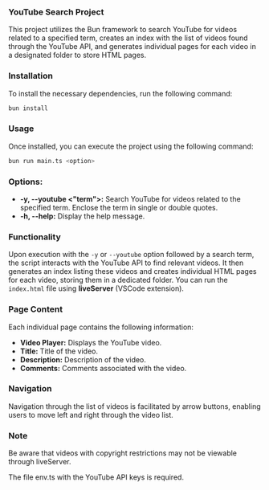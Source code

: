 ### YouTube Search Project

This project utilizes the Bun framework to search YouTube for videos related to a specified term, creates an index with the list of videos found through the YouTube API, and generates individual pages for each video in a designated folder to store HTML pages.

### Installation

To install the necessary dependencies, run the following command:

```bash
bun install
```

### Usage

Once installed, you can execute the project using the following command:


```bash
bun run main.ts <option>
```

### Options:

- **-y, --youtube <"term">:** Search YouTube for videos related to the specified term. Enclose the term in single or double quotes.
- **-h, --help:** Display the help message.

### Functionality

Upon execution with the `-y` or `--youtube` option followed by a search term, the script interacts with the YouTube API to find relevant videos. It then generates an index listing these videos and creates individual HTML pages for each video, storing them in a dedicated folder. You can run the `index.html` file using **liveServer** (VSCode extension).


### Page Content

Each individual page contains the following information:

- **Video Player:** Displays the YouTube video.
- **Title:** Title of the video.
- **Description:** Description of the video.
- **Comments:** Comments associated with the video.

### Navigation

Navigation through the list of videos is facilitated by arrow buttons, enabling users to move left and right through the video list.

### Note

Be aware that videos with copyright restrictions may not be viewable through  liveServer.

The file env.ts with the YouTube API keys is required.